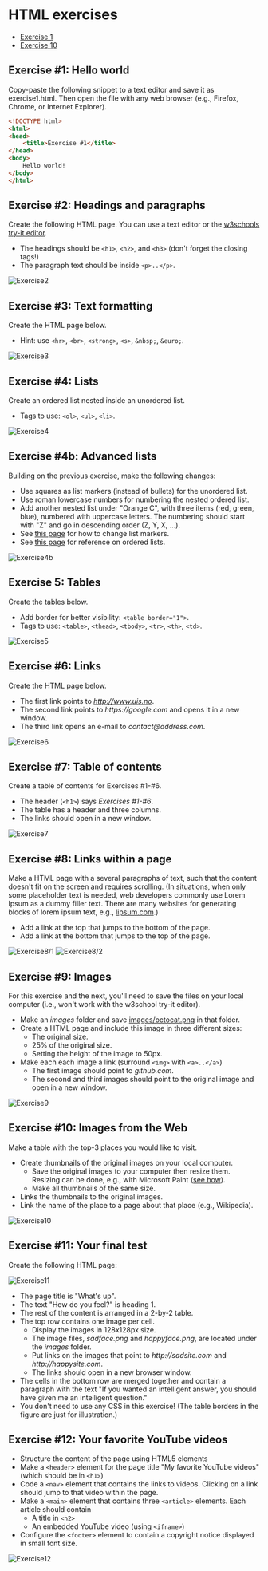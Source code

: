 # HTML exercises

* [Exercise 1](#exercise-#1)
* [Exercise 10](#exercise-10)


## Exercise #1: Hello world

Copy-paste the following snippet to a text editor and save it as exercise1.html.
Then open the file with any web browser (e.g., Firefox, Chrome, or Internet Explorer).

```html
<!DOCTYPE html>
<html>
<head>
    <title>Exercise #1</title>
</head>
<body>
	Hello world!
</body>
</html>
```


## Exercise #2: Headings and paragraphs

Create the following HTML page. You can use a text editor or the [w3schools try-it editor](http://www.w3schools.com/html/tryit.asp?filename=tryhtml_intro).

  - The headings should be `<h1>`, `<h2>`, and `<h3>` (don't forget the closing tags!)
  - The paragraph text should be inside `<p>..</p>`.

![Exercise2](images/exercise2.png)


## Exercise #3: Text formatting

Create the HTML page below.

  - Hint: use `<hr>`, `<br>`, `<strong>`, `<s>`, `&nbsp;`, `&euro;`.

![Exercise3](images/exercise3.png)


## Exercise #4: Lists

Create an ordered list nested inside an unordered list.

  - Tags to use: `<ol>`, `<ul>`, `<li>`.

![Exercise4](images/exercise4.png)


## Exercise #4b: Advanced lists

Building on the previous exercise, make the following changes:

  - Use squares as list markers (instead of bullets) for the unordered list.
  - Use roman lowercase numbers for numbering the nested ordered list.
  - Add another nested list under "Orange C", with three items (red, green, blue), numbered with uppercase letters. The numbering should start with "Z" and go in descending order (Z, Y, X, ...).
  - See [this page](http://www.w3schools.com/html/html_lists.asp) for how to change list markers.
  - See [this page](http://www.w3schools.com/tags/tag_ol.asp) for reference on ordered lists.

![Exercise4b](images/exercise4b.png)


## Exercise 5: Tables

Create the tables below.

  - Add border for better visibility: `<table border="1">`.
  - Tags to use: `<table>`, `<thead>`, `<tbody>`, `<tr>`, `<th>`, `<td>`.

![Exercise5](images/exercise5.png)


## Exercise #6: Links

Create the HTML page below.

  - The first link points to _http://www.uis.no_.
  - The second link points to _https://google.com_ and opens it in a new window.
  - The third link opens an e-mail to _contact@address.com_.

![Exercise6](images/exercise6.png)


## Exercise #7: Table of contents

Create a table of contents for Exercises #1-#6.

  - The header (`<h1>`) says _Exercises #1-#6_.
  - The table has a header and three columns.
  - The links should open in a new window.

![Exercise7](images/exercise7.png)


## Exercise #8: Links within a page

Make a HTML page with a several paragraphs of text, such that the content doesn't fit on the screen and requires scrolling.
(In situations, when only some placeholder text is needed, web developers commonly use Lorem Ipsum as a dummy filler text. There are many websites for generating blocks of lorem ipsum text, e.g., [lipsum.com](http://www.lipsum.com/).)

  - Add a link at the top that jumps to the bottom of the page.
  - Add a link at the bottom that jumps to the top of the page.


![Exercise8/1](images/exercise8_1.png)
![Exercise8/2](images/exercise8_2.png)


## Exercise #9: Images

For this exercise and the next, you'll need to save the files on your local computer (i.e., won't work with the w3school try-it editor).

  - Make an _images_ folder and save [images/octocat.png](images/octocat.png) in that folder.
  - Create a HTML page and include this image in three different sizes:
    * The original size.
    * 25% of the original size.
    * Setting the height of the image to 50px.
  - Make each each image a link (surround `<img>` with `<a>..</a>`)
    * The first image should point to _github.com_.
    * The second and third images should point to the original image and open in a new window.

![Exercise9](images/exercise9.png)


## Exercise #10: Images from the Web

Make a table with the top-3 places you would like to visit.

  - Create thumbnails of the original images on your local computer.
    * Save the original images to your computer then resize them. Resizing can be done, e.g., with Microsoft Paint ([see how](http://www.wikihow.com/Resize-an-Image-in-Microsoft-Paint)).
    * Make all thumbnails of the same size.
  - Links the thumbnails to the original images.
  - Link the name of the place to a page about that place (e.g., Wikipedia).

![Exercise10](images/exercise10.png)


## Exercise #11: Your final test

Create the following HTML page:

![Exercise11](images/exercise11.png)

  - The page title is "What's up".
  - The text "How do you feel?" is heading 1.
  - The rest of the content is arranged in a 2-by-2 table.
  - The top row contains one image per cell.
    * Display the images in 128x128px size.
    * The image files, _sadface.png_ and _happyface.png_, are located under the _images_ folder.
    * Put links on the images that point to _http://sadsite.com_ and _http://happysite.com_.
    * The links should open in a new browser window.
  - The cells in the bottom row are merged together and contain a paragraph with the text "If you wanted an intelligent answer, you should have given me an intelligent question."
  - You don't need to use any CSS in this exercise! (The table borders in the figure are just for illustration.)


## Exercise #12: Your favorite YouTube videos

  - Structure the content of the page using HTML5 elements
  - Make a `<header>` element for the page title "My favorite YouTube videos" (which should be in `<h1>`)
  - Code a `<nav>` element that contains the links to videos. Clicking on a link should jump to that video within the page.
  - Make a `<main>` element that contains three `<article>` elements.  Each article should contain
    * A title in `<h2>`
    * An embedded YouTube video (using `<iframe>`)
  - Configure the `<footer>` element to contain a copyright notice displayed in small font size.

  ![Exercise12](images/exercise12.png)
